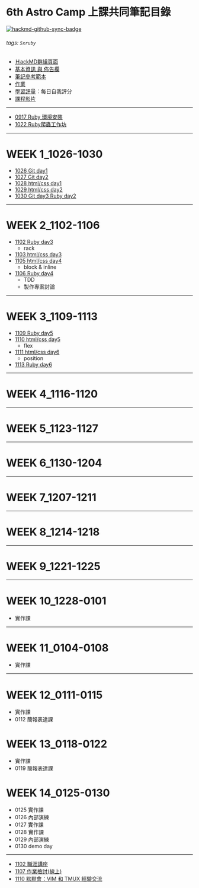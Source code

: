 # 6th Astro Camp 上課共同筆記目錄

[![hackmd-github-sync-badge](https://hackmd.io/d_6N3lc7QwycnrNaJKykbg/badge)](https://hackmd.io/d_6N3lc7QwycnrNaJKykbg)


###### tags: `5xruby`

- [ＨackMD群組頁面](https://hackmd.io/@astrocamp6th)
- [基本資訊 與 佈告欄](https://hackmd.io/@astrocamp6th/B1Qs0LLOv/edit)
- [筆記參考範本](https://hackmd.io/@astrocamp6th/H15KtW_Ow/edit) 
- [作業](https://hackmd.io/@astrocamp6th/r1OIiVCOv/edit)
- [學習評量](https://docs.google.com/spreadsheets/d/1nGfKmahVmmui1a1ZUbw6lNy1e40dnmH1Lv-hOxA81V8/edit#gid=0)：每日自我評分
- [課程影片](https://campus.5xruby.tw/courses/1136422/lectures/25361517)
---

- [0917 Ruby 環境安裝](https://hackmd.io/@astrocamp6th/B1bzpoPOD/edit)
- [1022 Ruby爬蟲工作坊](https://hackmd.io/npW4-UpITRyMSyWrJ8InFA)
---
# WEEK 1_1026-1030
- [1026 Git day1](https://hackmd.io/@astrocamp6th/H13H307_v/edit)
- [1027 Git day2](https://hackmd.io/@astrocamp6th/rkFiPWrOv/edit)
- [1028 html/css day1](https://hackmd.io/@astrocamp6th/ByPf4PBdP/edit)
- [1029 html/css day2](https://hackmd.io/@astrocamp6th/HyX5kMtdD/edit)
- [1030 Git day3 Ruby day2](https://hackmd.io/@astrocamp6th/H15KtW_Ow/edit)
---
# WEEK 2_1102-1106
- [1102 Ruby day3](https://hackmd.io/@astrocamp6th/SJ2muh2uP/edit)
    - rack
- [1103 html/css day3](https://hackmd.io/@astrocamp6th/BkU39mCuv/edit)
- [1105 html/css day4](https://hackmd.io/@astrocamp6th/r1Jd-pxFw/edit)
    - block & inline
- [1106 Ruby day4](https://hackmd.io/@astrocamp6th/HksXfpeFw/edit)
	- TDD
	- 製作專案討論

---
# WEEK 3_1109-1113
- [1109 Ruby day5](https://hackmd.io/@astrocamp6th/S1svGhrYP/edit)
- [1110 html/css day5](https://hackmd.io/@astrocamp6th/Sy1TVvvKv/edit)
	- flex
- [1111 html/css day6](https://hackmd.io/@astrocamp6th/Sk92SPvYw/edit)
	- position
- [1113 Ruby day6](https://hackmd.io/@astrocamp6th/SklhG3rYD/edit)

---
# WEEK 4_1116-1120

---
# WEEK 5_1123-1127

---
# WEEK 6_1130-1204
---
# WEEK 7_1207-1211
---
# WEEK 8_1214-1218
---
# WEEK 9_1221-1225
---
# WEEK 10_1228-0101
- 實作課
---
# WEEK 11_0104-0108
- 實作課

---
# WEEK 12_0111-0115
- 實作課
- 0112 簡報表達課

# WEEK 13_0118-0122
- 實作課
- 0119 簡報表達課

# WEEK 14_0125-0130
- 0125 實作課
- 0126 內部演練
- 0127 實作課
- 0128 實作課
- 0129 內部演練
- 0130 demo day 

---
- [1102 職涯講座](https://hackmd.io/@astrocamp6th/SJKiMHRdD/edit)
- [1107 作業檢討(線上)](https://discord.com/channels/748042598983401482/748046752870826045/774981125780930570)
- [1110 默默會：VIM 和 TMUX 經驗交流](https://peaceful-dev.kktix.cc/events/08588a67)
